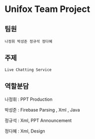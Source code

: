 # Unifox Team Project

## 팀원 
```
나정휘 박성준 정규석 정다혜
```

## 주제
```
Live Chatting Service
```
## 역할분담
나정휘 : PPT Production

박성준 : Firebase Parsing , Xml , Java

정규석 : Xml, PPT Announcement

정다혜 : Xml, Design